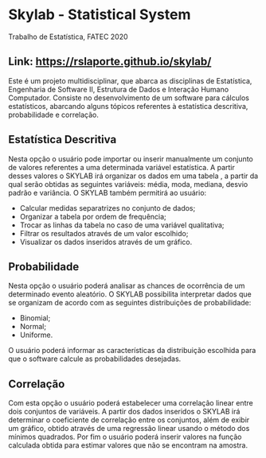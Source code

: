 # Skylab - Statistical System 
Trabalho de Estatística, FATEC 2020

## Link:  https://rslaporte.github.io/skylab/

Este é um projeto multidisciplinar, que abarca as disciplinas de Estatística, Engenharia de  Software  II,  Estrutura  de  Dados e  Interação  Humano  Computador.  Consiste  no desenvolvimento de um  software para  cálculos  estatísticos, abarcando alguns tópicos referentes à estatística descritiva,  probabilidade  e  correlação.

## Estatística Descritiva 

Nesta opção o usuário pode importar ou inserir manualmente um conjunto de valores referentes a uma determinada variável estatística. A partir desses valores o SKYLAB irá organizar os dados em uma tabela , a partir da qual serão obtidas as seguintes variáveis: média, moda, mediana, desvio padrão e variância. O SKYLAB também permitirá ao usuário:
- Calcular medidas separatrizes no conjunto de dados;
- Organizar a tabela por ordem de frequência;
- Trocar as linhas da tabela no caso de uma variável qualitativa;
- Filtrar os resultados através de um valor escolhido;
- Visualizar os dados inseridos através de um gráfico.

## Probabilidade
Nesta opção o usuário poderá analisar as chances de ocorrência de um determinado evento aleatório. O SKYLAB possibilita interpretar dados que se organizam de acordo com as seguintes distribuições de probabilidade:
- Binomial;
- Normal;
- Uniforme.

O usuário poderá informar as características da distribuição escolhida para que o software calcule as probabilidades desejadas.

## Correlação

Com esta opção o usuário poderá estabelecer uma correlação linear entre dois conjuntos de variáveis. A partir dos dados inseridos o SKYLAB irá determinar o coeficiente de correlação entre os conjuntos, além de exibir um gráfico, obtido através de uma regressão linear usando o método dos mínimos quadrados. Por fim o usuário poderá inserir valores na função calculada obtida para estimar valores que não se encontram na amostra.
